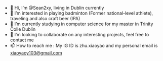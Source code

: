 - 👋 Hi, I’m @Sean2xy, living in Dublin currently
- 👀 I’m interested in playing badminton (Former national-level athlete), traveling and also craft beer (IPA)
- 🌱 I’m currently studying in computer science for my master in Trinity Colle Dublin
- 💞️ I’m looking to collaborate on any interesting projects, feel free to contact me
- 📫 How to reach me : My IG ID is zhu.xiaoyao and my personal email is xiaoyaoy103@gmail.com

<!---
Sean2xy/Sean2xy is a ✨ special ✨ repository because its `README.md` (this file) appears on your GitHub profile.
You can click the Preview link to take a look at your changes.
--->
